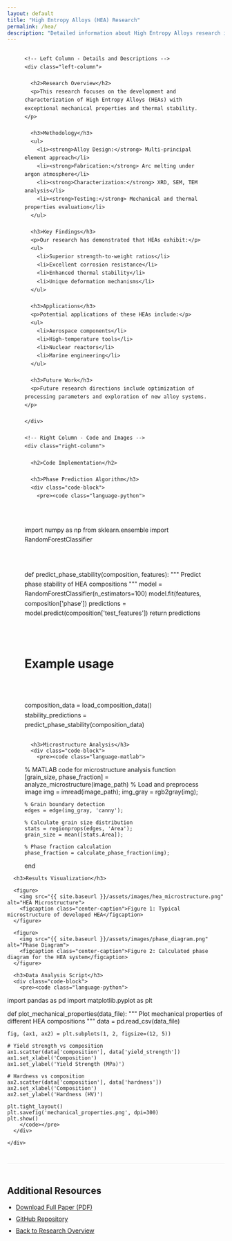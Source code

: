 ```yaml
---
layout: default
title: "High Entropy Alloys (HEA) Research"
permalink: /hea/
description: "Detailed information about High Entropy Alloys research including methodologies, code implementations, and results."
---
```


<div class="content-container">
  <div class="two-column-layout">

    <!-- Left Column - Details and Descriptions -->
    <div class="left-column">
      
      <h2>Research Overview</h2>
      <p>This research focuses on the development and characterization of High Entropy Alloys (HEAs) with exceptional mechanical properties and thermal stability.</p>

      <h3>Methodology</h3>
      <ul>
        <li><strong>Alloy Design:</strong> Multi-principal element approach</li>
        <li><strong>Fabrication:</strong> Arc melting under argon atmosphere</li>
        <li><strong>Characterization:</strong> XRD, SEM, TEM analysis</li>
        <li><strong>Testing:</strong> Mechanical and thermal properties evaluation</li>
      </ul>

      <h3>Key Findings</h3>
      <p>Our research has demonstrated that HEAs exhibit:</p>
      <ul>
        <li>Superior strength-to-weight ratios</li>
        <li>Excellent corrosion resistance</li>
        <li>Enhanced thermal stability</li>
        <li>Unique deformation mechanisms</li>
      </ul>

      <h3>Applications</h3>
      <p>Potential applications of these HEAs include:</p>
      <ul>
        <li>Aerospace components</li>
        <li>High-temperature tools</li>
        <li>Nuclear reactors</li>
        <li>Marine engineering</li>
      </ul>

      <h3>Future Work</h3>
      <p>Future research directions include optimization of processing parameters and exploration of new alloy systems.</p>

    </div>

    <!-- Right Column - Code and Images -->
    <div class="right-column">
      
      <h2>Code Implementation</h2>
      
      <h3>Phase Prediction Algorithm</h3>
      <div class="code-block">
        <pre><code class="language-python">
import numpy as np
from sklearn.ensemble import RandomForestClassifier

def predict_phase_stability(composition, features):
    """
    Predict phase stability of HEA compositions
    """
    model = RandomForestClassifier(n_estimators=100)
    model.fit(features, composition['phase'])
    predictions = model.predict(composition['test_features'])
    return predictions

# Example usage
composition_data = load_composition_data()
stability_predictions = predict_phase_stability(composition_data)
        </code></pre>
      </div>

      <h3>Microstructure Analysis</h3>
      <div class="code-block">
        <pre><code class="language-matlab">
% MATLAB code for microstructure analysis
function [grain_size, phase_fraction] = analyze_microstructure(image_path)
    % Load and preprocess image
    img = imread(image_path);
    img_gray = rgb2gray(img);
    
    % Grain boundary detection
    edges = edge(img_gray, 'canny');
    
    % Calculate grain size distribution
    stats = regionprops(edges, 'Area');
    grain_size = mean([stats.Area]);
    
    % Phase fraction calculation
    phase_fraction = calculate_phase_fraction(img);
end
        </code></pre>
      </div>

      <h3>Results Visualization</h3>
      
      <figure>
        <img src="{{ site.baseurl }}/assets/images/hea_microstructure.png" alt="HEA Microstructure">
        <figcaption class="center-caption">Figure 1: Typical microstructure of developed HEA</figcaption>
      </figure>

      <figure>
        <img src="{{ site.baseurl }}/assets/images/phase_diagram.png" alt="Phase Diagram">
        <figcaption class="center-caption">Figure 2: Calculated phase diagram for the HEA system</figcaption>
      </figure>

      <h3>Data Analysis Script</h3>
      <div class="code-block">
        <pre><code class="language-python">
import pandas as pd
import matplotlib.pyplot as plt

def plot_mechanical_properties(data_file):
    """
    Plot mechanical properties of different HEA compositions
    """
    data = pd.read_csv(data_file)
    
    fig, (ax1, ax2) = plt.subplots(1, 2, figsize=(12, 5))
    
    # Yield strength vs composition
    ax1.scatter(data['composition'], data['yield_strength'])
    ax1.set_xlabel('Composition')
    ax1.set_ylabel('Yield Strength (MPa)')
    
    # Hardness vs composition
    ax2.scatter(data['composition'], data['hardness'])
    ax2.set_xlabel('Composition')
    ax2.set_ylabel('Hardness (HV)')
    
    plt.tight_layout()
    plt.savefig('mechanical_properties.png', dpi=300)
    plt.show()
        </code></pre>
      </div>

    </div>

  </div>

  <!-- Additional Resources Section -->
  <div class="additional-resources">
    <h2>Additional Resources</h2>
    <ul>
      <li><a href="{{ site.baseurl }}/assets/documents/hea_publication.pdf">Download Full Paper (PDF)</a></li>
      <li><a href="https://github.com/yourusername/hea-research">GitHub Repository</a></li>
      <li><a href="{{ site.baseurl }}/research/">Back to Research Overview</a></li>
    </ul>
  </div>
</div>

<style>
.content-container {
  max-width: 1200px;
  margin: 0 auto;
  padding: 0 40px;
}

.two-column-layout {
  display: flex;
  gap: 30px;
  flex-wrap: wrap;
  line-height: 1.6;
}

.left-column, .right-column {
  flex: 1;
  min-width: 300px;
}

.left-column h2, .right-column h2 {
  color: #2c3e50;
  border-bottom: 2px solid #3498db;
  padding-bottom: 5px;
}

.left-column h3, .right-column h3 {
  color: #34495e;
  margin-top: 25px;
}

.left-column ul {
  padding-left: 20px;
}

.left-column li {
  margin-bottom: 8px;
}

.code-block {
  background: #f6f8fa;
  padding: 15px;
  border-radius: 5px;
  margin-bottom: 20px;
  overflow-x: auto;
}

.code-block pre code {
  font-size: 0.9em;
  line-height: 1.4;
  font-family: 'Monaco', 'Menlo', 'Ubuntu Mono', monospace;
}

figure {
  margin: 20px 0;
  text-align: center;
}

figure img {
  width: 100%;
  border-radius: 5px;
  max-width: 100%;
}

.center-caption {
  text-align: center;
  font-style: italic;
  margin-top: 8px;
  color: #666;
  display: block;
}

.additional-resources {
  margin-top: 40px;
  padding-top: 20px;
  border-top: 1px solid #eee;
}

.additional-resources ul {
  padding-left: 20px;
}

.additional-resources li {
  margin-bottom: 10px;
}

/* Responsive design */
@media (max-width: 768px) {
  .content-container {
    padding: 0 20px;
  }
  
  .two-column-layout {
    gap: 20px;
  }
}
</style>